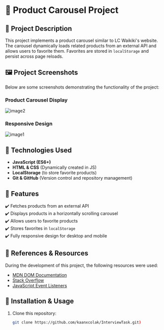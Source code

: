 # 🛒 Product Carousel Project

## 📌 Project Description
This project implements a product carousel similar to LC Waikiki's website. The carousel dynamically loads related products from an external API and allows users to favorite them. Favorites are stored in `localStorage` and persist across page reloads.

## 🖼️ Project Screenshots
Below are some screenshots demonstrating the functionality of the project:

### **Product Carousel Display**
![image2](https://github.com/user-attachments/assets/0f03b696-d01a-443d-8ac2-3919aa526946)

### **Responsive Design**
![image1](https://github.com/user-attachments/assets/94f87f06-56a1-442b-9c30-7ac7c14299c9)

## 🔧 Technologies Used
- **JavaScript (ES6+)**
- **HTML & CSS** (Dynamically created in JS)
- **LocalStorage** (to store favorite products)
- **Git & GitHub** (Version control and repository management)

## 🚀 Features
✔️ Fetches products from an external API  
✔️ Displays products in a horizontally scrolling carousel  
✔️ Allows users to favorite products  
✔️ Stores favorites in `localStorage`  
✔️ Fully responsive design for desktop and mobile  

## 🔗 References & Resources
During the development of this project, the following resources were used:

- [MDN DOM Documentation](https://developer.mozilla.org/en-US/docs/Web/API/Document_Object_Model)
- [Stack Overflow](https://stackoverflow.com/)
- [JavaScript Event Listeners](https://developer.mozilla.org/en-US/docs/Web/API/EventTarget/addEventListener)

## 📂 Installation & Usage
1. Clone this repository:
   ```bash
   git clone https://github.com/kaanxcolak/InterviewTask.git)
